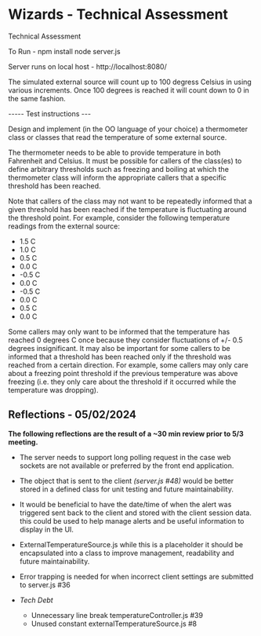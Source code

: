 

# Wizards - Technical Assessment
Technical Assessment

To Run - 
npm install
node server.js

Server runs on local host - http://localhost:8080/ 

The simulated external source will count up to 100 degress Celsius in using various increments. Once 100 degrees is reached it will count down to 0 in the same fashion. 



----- Test instructions ---

Design and implement (in the OO language of your choice) a thermometer class or classes that read the temperature of some external source. 

The thermometer needs to be able to provide temperature in both Fahrenheit and Celsius.  It must be possible for callers of the class(es) to define arbitrary thresholds such as freezing and boiling at which the thermometer class will inform the appropriate callers that a specific threshold has been reached. 

Note that callers of the class may not want to be repeatedly informed that a given threshold has been reached if the temperature is fluctuating around the threshold point. For example, consider the following temperature readings from the external source:

 - 1.5 C
 - 1.0 C
 - 0.5 C
 - 0.0 C
 - -0.5 C
 - 0.0 C
 - -0.5 C
 - 0.0 C
 - 0.5 C
 - 0.0 C

Some callers may only want to be informed that the temperature has reached 0 degrees C once because they consider fluctuations of +/- 0.5 degrees insignificant. It may also be important for some callers to be informed that a threshold has been reached only if the threshold was reached from a certain direction. For example, some callers may only care about a freezing point threshold if the previous temperature was above freezing (i.e. they only care about the threshold if it occurred while the temperature was dropping).

## **Reflections - 05/02/2024**

 

**The following reflections are the result of a ~30 min review prior to 5/3 meeting.**

 - The server needs to support long polling request in the case web
   sockets are not available or preferred by the front end application. 
 - The object that is sent to the client *(server.js #48)* would be
   better stored in a defined class for unit testing and future
   maintainability.    
   
 - It would be beneficial to have the date/time of
   when the alert was triggered sent back to the client and stored with
   the client session data. this could be used to help manage alerts and
   be useful information to display in the UI.
   
 - ExternalTemperatureSource.js while this is a placeholder it should be
   encapsulated into a class to improve management, readability and
   future maintainability. 
   
 - Error trapping is needed for when incorrect client settings are
   submitted to server.js #36
      
 - *Tech Debt* 
	 - Unnecessary line break temperatureController.js #39 
	 - Unused constant externalTemperatureSource.js #8
